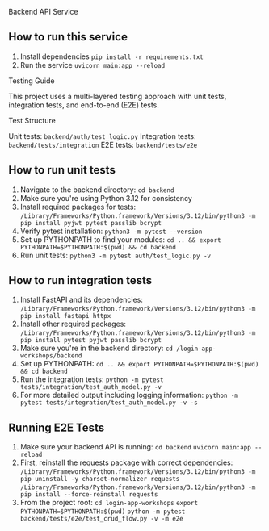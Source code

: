 Backend API Service

## How to run this service
1. Install dependencies ```pip install -r requirements.txt```
2. Run the service ```uvicorn main:app --reload```

Testing Guide

This project uses a multi-layered testing approach with unit tests, integration tests, and end-to-end (E2E) tests.

Test Structure

Unit tests: ```backend/auth/test_logic.py```
Integration tests: ```backend/tests/integration```
E2E tests: ```backend/tests/e2e```

## How to run unit tests
1. Navigate to the backend directory:
 ```cd backend```
2. Make sure you're using Python 3.12 for consistency
3. Install required packages for tests:
   ```/Library/Frameworks/Python.framework/Versions/3.12/bin/python3 -m pip install pyjwt pytest passlib bcrypt```
4. Verify pytest installation:
   ```python3 -m pytest --version```
5. Set up PYTHONPATH to find your modules:
   ```cd .. && export PYTHONPATH=$PYTHONPATH:$(pwd) && cd backend```
6. Run unit tests:
   ```python3 -m pytest auth/test_logic.py -v```

## How to run integration tests
1) Install FastAPI and its dependencies: ```/Library/Frameworks/Python.framework/Versions/3.12/bin/python3 -m pip install fastapi httpx```
2) Install other required packages:
```/Library/Frameworks/Python.framework/Versions/3.12/bin/python3 -m pip install pytest pyjwt passlib bcrypt```
3) Make sure you're in the backend directory:
```cd /login-app-workshops/backend```
4) Set up PYTHONPATH: ```cd .. && export PYTHONPATH=$PYTHONPATH:$(pwd) && cd backend```
5) Run the integration tests:
```python -m pytest tests/integration/test_auth_model.py -v```
6) For more detailed output including logging information:
```python -m pytest tests/integration/test_auth_model.py -v -s```

## Running E2E Tests
1. Make sure your backend API is running:
```cd backend```
```uvicorn main:app --reload```
2. First, reinstall the requests package with correct dependencies:
```/Library/Frameworks/Python.framework/Versions/3.12/bin/python3 -m pip uninstall -y charset-normalizer requests```
```/Library/Frameworks/Python.framework/Versions/3.12/bin/python3 -m pip install --force-reinstall requests```
3. From the project root:
```cd login-app-workshops```
```export PYTHONPATH=$PYTHONPATH:$(pwd)```
```python -m pytest backend/tests/e2e/test_crud_flow.py -v -m e2e```
